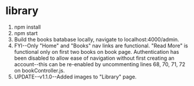 # library
1) npm install
2) npm start
3) Build the books batabase locally, navigate to localhost:4000/admin.
4) FYI--Only "Home" and "Books" nav links are functional. "Read More" is functional only on first two books on book page. Authentication has been disabled to allow ease of navigation without first creating an account--this can be re-enabled by uncommenting lines 68, 70, 71, 72 on bookController.js.
5) UPDATE--v1.1.0--Added images to "Library" page.
